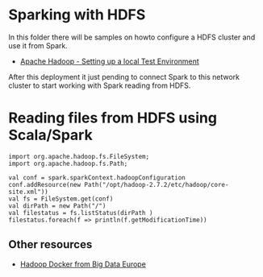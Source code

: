 # Sparking with HDFS

In this folder there will be samples on howto configure a HDFS cluster and use it from Spark.

* [Apache Hadoop - Setting up a local Test Environment](https://devops.datenkollektiv.de/apache-hadoop-setting-up-a-local-test-environment.html)

After this deployment it just pending to connect Spark to this network cluster to start working with Spark reading from HDFS.

# Reading files from HDFS using Scala/Spark

```
import org.apache.hadoop.fs.FileSystem;
import org.apache.hadoop.fs.Path;

val conf = spark.sparkContext.hadoopConfiguration
conf.addResource(new Path("/opt/hadoop-2.7.2/etc/hadoop/core-site.xml"))
val fs = FileSystem.get(conf)
val dirPath = new Path("/")
val filestatus = fs.listStatus(dirPath )
filestatus.foreach(f => println(f.getModificationTime))
```


## Other resources

* [Hadoop Docker from Big Data Europe](https://github.com/big-data-europe/docker-hadoop)

